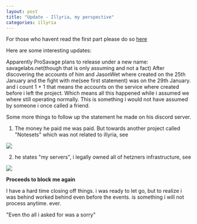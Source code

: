 ```yaml
---
layout: post
title: "Update - Illyria, my perspective"
categories: illyria
---
```


For those who havent read the first part please do so [here](/illyria/2020/08/08/illyria1.html)

Here are some interesting updates:

Apparently ProSavage plans to release under a new name: savagelabs.net(though that is only assuming and not a fact)
After discovering the accounts of him and JasonWet where created on the 25th January and the fight with me(see first statement) was on the 29th January. and i count 1 + 1 that means the accounts on the service where created before i left the project. Which means all this happened while i assumed we where still operating normally.
This is something i would not have assumed by someone i once called a friend.

Some more things to follow up the statement he made on his discord server.
1. The money he paid me was paid. But towards another project called "Notesets" which was not related to illyria, see

<img src="/assets/img/illyria_1.png" />

2. he states "my servers", i legally owned all of hetzners infrastructure, see

<img src="/assets/img/illyria_2.png" />

**Proceeds to block me again**

I have a hard time closing off things. i was ready to let go, but to realize i was behind worked behind even before the events. is something i will not process anytime. ever.

"Even tho all i asked for was a sorry"

